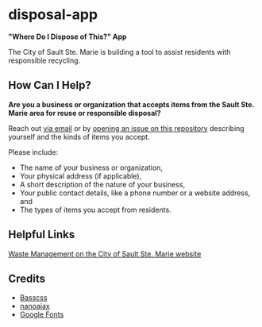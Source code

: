 # disposal-app

**"Where Do I Dispose of This?" App**

The City of Sault Ste. Marie is building a tool to assist residents with
responsible recycling.

## How Can I Help?

**Are you a business or organization that accepts items from the Sault Ste. Marie area
for reuse or responsible disposal?**

Reach out [via email](mailto:info@cityssm.on.ca?subject=Where%20do%20I%20dispose%20of%20this%20Update)
or by [opening an issue on this repository](https://github.com/cityssm/disposal-app/issues/new)
describing yourself and the kinds of items you accept.

Please include:

- The name of your business or organization,
- Your physical address (if applicable),
- A short description of the nature of your business,
- Your public contact details, like a phone number or a website address, and
- The types of items you accept from residents.

## Helpful Links

[Waste Management on the City of Sault Ste. Marie website](http://saultstemarie.ca/City-Hall/City-Departments/Public-Works-Engineering-Services/Public-Works/Waste-Management.aspx)

## Credits

- [Basscss](http://basscss.com/)
- [nanoajax](https://github.com/yanatan16/nanoajax)
- [Google Fonts](https://fonts.google.com/)
